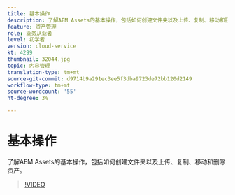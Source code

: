 ```yaml
---
title: 基本操作
description: 了解AEM Assets的基本操作，包括如何创建文件夹以及上传、复制、移动和删除资产。
feature: 资产管理
role: 业务从业者
level: 初学者
version: cloud-service
kt: 4299
thumbnail: 32044.jpg
topic: 内容管理
translation-type: tm+mt
source-git-commit: d9714b9a291ec3ee5f3dba9723de72bb120d2149
workflow-type: tm+mt
source-wordcount: '55'
ht-degree: 3%

---
```



# 基本操作

了解AEM Assets的基本操作，包括如何创建文件夹以及上传、复制、移动和删除资产。

>[!VIDEO](https://video.tv.adobe.com/v/32044/?quality=12&learn=on&hidetitle=true)
